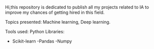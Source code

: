 Hi,this repository is dedicated to publish all my projects related to IA to improve my chances of getting hired in this field.


Topics presented: Machine learning, Deep learning.

Tools used: Python 
Libraries:
- Scikit-learn
-Pandas
-Numpy
